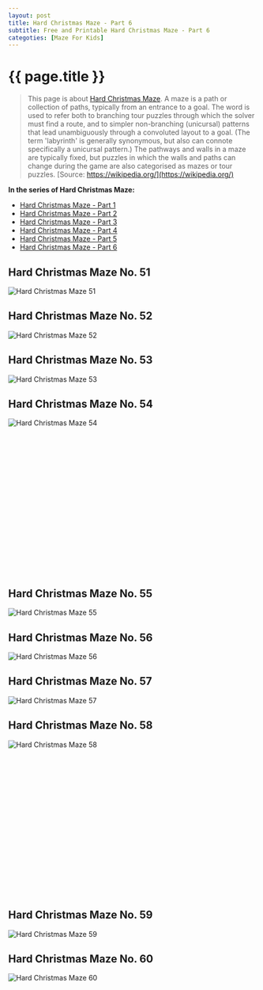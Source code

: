 ```yaml
---
layout: post
title: Hard Christmas Maze - Part 6
subtitle: Free and Printable Hard Christmas Maze - Part 6
categoties: [Maze For Kids]
---
```

{{ page.title }}
================
> This page is about [Hard Christmas Maze](https://freecoloringpages.github.io/). A maze is a path or collection of paths, typically from an entrance to a goal. The word is used to refer both to branching tour puzzles through which the solver must find a route, and to simpler non-branching (unicursal) patterns that lead unambiguously through a convoluted layout to a goal. (The term 'labyrinth' is generally synonymous, but also can connote specifically a unicursal pattern.) The pathways and walls in a maze are typically fixed, but puzzles in which the walls and paths can change during the game are also categorised as mazes or tour puzzles. [Source: https://wikipedia.org/](https://wikipedia.org/)

**In the series of Hard Christmas Maze:**

* [Hard Christmas Maze - Part 1](https://freecoloringpages.github.io/2017/11/21/Hard-Christmas-Maze-part-1.html)
* [Hard Christmas Maze - Part 2](https://freecoloringpages.github.io/2017/11/21/Hard-Christmas-Maze-part-2.html)
* [Hard Christmas Maze - Part 3](https://freecoloringpages.github.io/2017/11/21/Hard-Christmas-Maze-part-3.html)
* [Hard Christmas Maze - Part 4](https://freecoloringpages.github.io/2017/11/21/Hard-Christmas-Maze-part-4.html)
* [Hard Christmas Maze - Part 5](https://freecoloringpages.github.io/2017/11/21/Hard-Christmas-Maze-part-5.html)
* [Hard Christmas Maze - Part 6](https://freecoloringpages.github.io/2017/11/21/Hard-Christmas-Maze-part-6.html)

## Hard Christmas Maze No. 51
![Hard Christmas Maze 51](https://freecoloringpages.github.io/img/Hard-Christmas-Maze%20(51).jpg "Hard Christmas Maze 51")

## Hard Christmas Maze No. 52
![Hard Christmas Maze 52](https://freecoloringpages.github.io/img/Hard-Christmas-Maze%20(52).jpg "Hard Christmas Maze 52")

## Hard Christmas Maze No. 53
![Hard Christmas Maze 53](https://freecoloringpages.github.io/img/Hard-Christmas-Maze%20(53).jpg "Hard Christmas Maze 53")

## Hard Christmas Maze No. 54
![Hard Christmas Maze 54](https://freecoloringpages.github.io/img/Hard-Christmas-Maze%20(54).jpg "Hard Christmas Maze 54")

<script async src="//pagead2.googlesyndication.com/pagead/js/adsbygoogle.js"></script><!-- Texxtonly --><ins class="adsbygoogle" style="display:inline-block;width:336px;height:280px" data-ad-client="ca-pub-6753140515841889" data-ad-slot="3207852233"></ins><script>(adsbygoogle = window.adsbygoogle || []).push({}); </script>

## Hard Christmas Maze No. 55
![Hard Christmas Maze 55](https://freecoloringpages.github.io/img/Hard-Christmas-Maze%20(55).jpg "Hard Christmas Maze 55")

## Hard Christmas Maze No. 56
![Hard Christmas Maze 56](https://freecoloringpages.github.io/img/Hard-Christmas-Maze%20(56).jpg "Hard Christmas Maze 56")

## Hard Christmas Maze No. 57
![Hard Christmas Maze 57](https://freecoloringpages.github.io/img/Hard-Christmas-Maze%20(57).jpg "Hard Christmas Maze 57")

## Hard Christmas Maze No. 58
![Hard Christmas Maze 58](https://freecoloringpages.github.io/img/Hard-Christmas-Maze%20(58).jpg "Hard Christmas Maze 58")

<script async src="//pagead2.googlesyndication.com/pagead/js/adsbygoogle.js"></script><!-- Texxtonly --><ins class="adsbygoogle" style="display:inline-block;width:336px;height:280px" data-ad-client="ca-pub-6753140515841889" data-ad-slot="3207852233"></ins><script>(adsbygoogle = window.adsbygoogle || []).push({}); </script>

## Hard Christmas Maze No. 59
![Hard Christmas Maze 59](https://freecoloringpages.github.io/img/Hard-Christmas-Maze%20(59).jpg "Hard Christmas Maze 59")

## Hard Christmas Maze No. 60
![Hard Christmas Maze 60](https://freecoloringpages.github.io/img/Hard-Christmas-Maze%20(60).jpg "Hard Christmas Maze 60")

